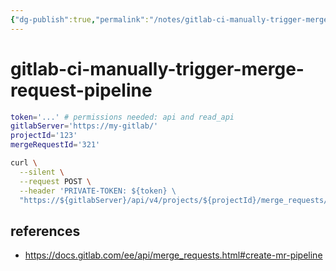 ```yaml
---
{"dg-publish":true,"permalink":"/notes/gitlab-ci-manually-trigger-merge-request-pipeline/","dgHomeLink":true,"dgPassFrontmatter":false,"dgShowBacklinks":true,"dgShowLocalGraph":true}
---
```


# gitlab-ci-manually-trigger-merge-request-pipeline

```bash
token='...' # permissions needed: api and read_api
gitlabServer='https://my-gitlab/'
projectId='123'
mergeRequestId='321'

curl \
  --silent \
  --request POST \
  --header 'PRIVATE-TOKEN: ${token} \
  "https://${gitlabServer}/api/v4/projects/${projectId}/merge_requests/${mergeRequestId}/pipelines"
```

## references

- <https://docs.gitlab.com/ee/api/merge_requests.html#create-mr-pipeline>
